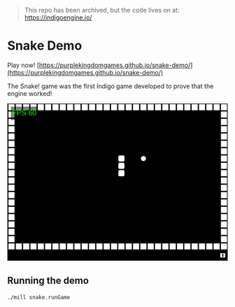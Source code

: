 > This repo has been archived, but the code lives on at: https://indigoengine.io/

# Snake Demo

Play now! [https://purplekingdomgames.github.io/snake-demo/](https://purplekingdomgames.github.io/snake-demo/)

The Snake! game was the first Indigo game developed to prove that the engine worked!

![A screenshot of the snake demo](snake-demo.png)

## Running the demo

```
./mill snake.runGame
```
